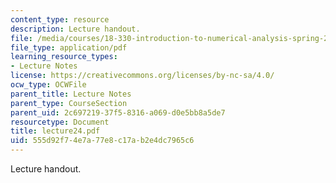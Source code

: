 ```yaml
---
content_type: resource
description: Lecture handout.
file: /media/courses/18-330-introduction-to-numerical-analysis-spring-2004/555d92f74e7a77e8c17ab2e4dc7965c6_lecture24.pdf
file_type: application/pdf
learning_resource_types:
- Lecture Notes
license: https://creativecommons.org/licenses/by-nc-sa/4.0/
ocw_type: OCWFile
parent_title: Lecture Notes
parent_type: CourseSection
parent_uid: 2c697219-37f5-8316-a069-d0e5bb8a5de7
resourcetype: Document
title: lecture24.pdf
uid: 555d92f7-4e7a-77e8-c17a-b2e4dc7965c6
---
```

Lecture handout.